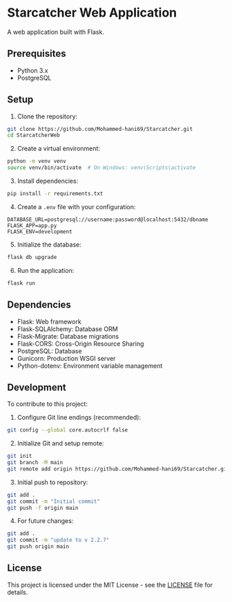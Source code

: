 # Starcatcher Web Application

A web application built with Flask.

## Prerequisites

- Python 3.x
- PostgreSQL

## Setup

1. Clone the repository:
```bash
git clone https://github.com/Mohammed-hani69/Starcatcher.git
cd StarcatcherWeb
```

2. Create a virtual environment:
```bash
python -m venv venv
source venv/bin/activate  # On Windows: venv\Scripts\activate
```

3. Install dependencies:
```bash
pip install -r requirements.txt
```

4. Create a `.env` file with your configuration:
```
DATABASE_URL=postgresql://username:password@localhost:5432/dbname
FLASK_APP=app.py
FLASK_ENV=development
```

5. Initialize the database:
```bash
flask db upgrade
```

6. Run the application:
```bash
flask run
```

## Dependencies

- Flask: Web framework
- Flask-SQLAlchemy: Database ORM
- Flask-Migrate: Database migrations
- Flask-CORS: Cross-Origin Resource Sharing
- PostgreSQL: Database
- Gunicorn: Production WSGI server
- Python-dotenv: Environment variable management

## Development

To contribute to this project:

1. Configure Git line endings (recommended):
```bash
git config --global core.autocrlf false
```

2. Initialize Git and setup remote:
```bash
git init
git branch -M main
git remote add origin https://github.com/Mohammed-hani69/Starcatcher.git
```

3. Initial push to repository:
```bash
git add .
git commit -m "Initial commit"
git push -f origin main
```

4. For future changes:
```bash
git add .
git commit -m "update to v 2.2.7"
git push origin main
```

## License

This project is licensed under the MIT License - see the [LICENSE](LICENSE) file for details.

